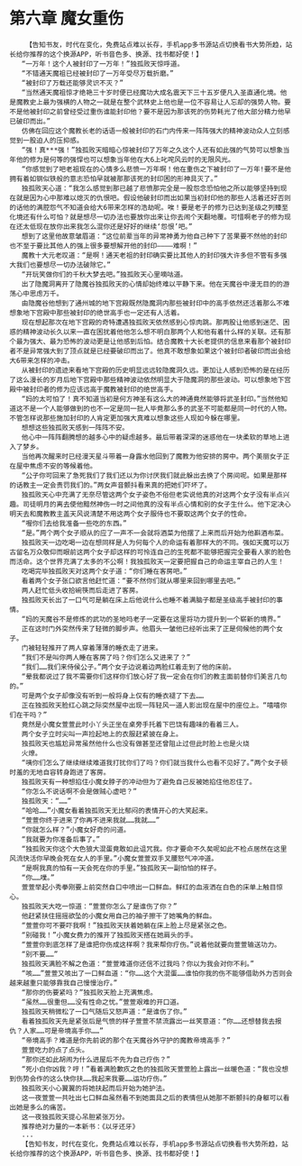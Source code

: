 # 第六章 魔女重伤
        【告知书友，时代在变化，免费站点难以长存，手机app多书源站点切换看书大势所趋，站长给你推荐的这个换源APP，听书音色多、换源、找书都好使！】
       “一万年！这个人被封印了一万年！”独孤败天惊呼道。
       “不错通天魔祖已经被封印了一万年受尽万载折磨。”
       “被封印了万载还能够灵识不灭？”
       “当然通天魔祖惊才绝艳三十岁时便已经魔功大成名震天下三十五岁便凡入圣直通化境。他是魔教史上最为强横的人物之一就是在整个武林史上他也是一位不容易让人忘却的强势人物。要不是他被封印之前曾经受过重伤谁能封印他？要不是因为那该死的伤势耗光了他大部分精力他早已破印而出。”
       仿佛在回应这个魔教长老的话语一般被封印的石门内传来一阵阵强大的精神波动众人立刻感觉到一股迫人的压抑感。
       “强！真***强！”独孤败天暗暗心惊被封印了万年之久这个人还有如此强的气势可以想象当年他的修为是何等的强悍也可以想象当年他在大6上叱咤风云时的无限风光。
       “你感觉到了吧老祖现在的心情多么悲愤一万年啊！他在重伤之下被封印了一万年!要不是他拥有着如钢似铁般的意志恐怕早就被那那该死的封印困的形神具灭了。”
       独孤败天心道：“我怎么感觉到那已越了悲愤那完全是一股怨念恐怕他之所以能够坚持到现在就是因为心中那难以熄灭的仇恨吧。假设他破封印而出如果当初封印他的那些人活着还好否则的话他的满腔怨气不知道会给大6带来怎样的浩劫呢。唉！要是老子的修为已达到圣级之列臻至化境还有什么可怕？就是想尽一切办法也要放你出来让你去闹个天翻地覆。可惜啊老子的修为现在还太低现在放你出来我怎么混你还是好好的继续‘怨恨’吧。”
       想到了这里他故意皱眉道：“这位前辈当年的异常神勇为他自己种下了苦果要不然他的封印也不至于要比其他人的强上很多要想解开他的封印————难啊！”
       魔教十大元老叹道：“是啊！通天老祖的封印确实要比其他人的封印强大许多但不管有多强大我们也要想尽一切办法破除它。”
       “开玩笑做你们的千秋大梦去吧。”独孤败天心里嘀咕道。
       出了隐魔洞离开了隐魔谷独孤败天的心情却始终难以平静下来。他在天魔谷中漫无目的的游荡心中思虑万千。
       由隐魔谷他想到了通州城的地下宫殿既然隐魔洞内那些被封印中的高手依然还活着那么不难想象地下宫殿中那些被封印的绝世高手也一定还有人活着。
       现在想起那次在地下宫殿的奇特遭遇独孤败天依然感到心惊肉跳。那两股让他感到迷茫、困惑的精神波动长久以来一直在困扰着他他怎么想不明白那两个人和他有着什么样的关联。还有那个最为强大、最为恐怖的波动更是让他感到后怕。结合魔教十大长老提供的信息来看那个被封印者不是异常强大到了顶点就是已经要破印而出了。他真不敢想象如果这个被封印者破印而出会给大6带来怎样的冲击。
       从被封印的遗迹来看地下宫殿的历史明显远远较隐魔洞久远。更加让人感到恐怖的是在经历了这么漫长的岁月后地下宫殿中那些精神波动依然明显大于隐魔洞的那些波动。可以想象地下宫殿中被封印者的修为应该远高于魔教被封印的绝世高手。
       “妈的太可怕了！真不知道当初是何方神圣有这么大的神通竟然能够将武圣封印。”当然他知道这不是一个人能够做到的也不一定是同一批人毕竟那么多的武圣不可能都是同一时代的人物。不管怎样说那些施加封印的人肯定更加强大真难以想象这些人现如今躲在哪里。
       想想这些独孤败天感到一阵阵不安。
       他心中一阵阵翻腾想的越多心中的疑虑越多。最后带着深深的迷惑他在一块柔软的草地上进入了梦乡。
       当他再次醒来时已经漫天星斗带着一身露水他回到了魔教为他安排的房中。两个美丽女子正在屋中焦虑不安的等候着他。
       “公子你可回来了急死我们了我们还以为你讨厌我们就此躲出去换了个房间呢。如果是那样的话教主一定会责罚我们的。”两女声音颤抖看来真的把她们吓坏了。
       独孤败天心中充满了无奈尽管这两个女子姿色不俗但老实说他真的对这两个女子没有半点兴趣。司徒明月的离去使他黯然神伤一时之间他真的没有半点心情和别的女子生什么。他下定决心明天去和魔教教主盖天风说清楚不用这两个女子服侍也不要取这两个女子的性命。
       “喔你们去给我准备一些吃的东西。”
       “是。”两个两个女子顺从的应了一声不一会就将酒菜为他摆了上来而后开始为他斟酒布菜。
       独孤败天一边吃喝一边在想同样是人为何每个人的命运有着那样大的不同。强如天魔可以万古留名万众敬仰而眼前这两个女子却这样的可怜连自己的生死都不能够把握完全要看人家的脸色而活命。这个世界充满了太多的不公啊！我独孤败天一定要把握自己的命运主宰自己的人生！
       吃喝完毕独孤败天对这两个女子道：“你们睡在客房吧。”
       看着两个女子张口欲言他赶忙道：“要不然你们就从哪里来回到哪里去吧。”
       两人赶忙低头收拾碗筷而后走进了客房。
       独孤败天长出了一口气可是躺在床上后他说什么也睡不着满脑子都是圣级高手被封印的事情。
       “妈的天魔谷不是修炼的武功的圣地吗老子一定要在这里将功力提升到一个崭新的境界。”
       正在这时门外突然传来了轻微的脚步声。他眉头一皱他已经听出来了正是伺候他的两个女子。
       门被轻轻推开了两人穿着薄薄的睡衣走了进来。
       “我们不是叫你两人睡在客房了吗？你们怎么又进来了？”
       “我们……我们来侍侯公子。”两个女子边说着边两脸红着走到了他的床前。
       “晕我都说过了我不需要你们这样你们放心好了我一定会在你们的教主面前替你们美言几句的。”
       可是两个女子却像没有听到一般将身上仅有的睡衣褪了下去……
       正在独孤败天脸红心跳之际突然屋中出现一阵轻风一道人影出现在屋中的座位上。“嘻嘻你们在干吗？”
       竟然是小魔女萱萱此时小丫头正坐在桌旁手托着下巴饶有趣味的看着三人。
       两个女子立时尖叫一声捡起地上的衣服赶紧披在身上。
       独孤败天也尴尬异常虽然他什么也没有做甚至还曾阻止过但此时脸上也是火烧
       火燎。
       “咦你们怎么了继续继续难道我打扰你们了吗？你们就当我什么也看不见好了。”两个女子顿时羞的无地自容转身跑进了客房。
       独孤败天有一种想掐住小魔女脖子的冲动但为了避免自己反被她掐住他忍住了。
       “你怎么不说话啊不会是做贼心虚吧？”
       独孤败天：“……”
       “哈哈……”小魔女看着独孤败天无比郁闷的表情开心的大笑起来。
       “萱萱你终于进来了你再不进来我就……我就……”
       “你就怎么样？”小魔女好奇的问道。
       “我就要为你准备后事了。”
       “独孤败天你这个大色狼大混蛋竟敢如此诅咒我。你才要命不久矣呢如此不检点居然在这里风流快活你早晚会死在女人的手里。”小魔女萱萱双手叉腰怒气冲冲道。
       “是啊我真的怕有一天会死在你的手里。”独孤败天一副怕怕的样子。
       “你……噗。”
       萱萱举起小秀拳刚要上前突然自口中喷出一口鲜血。鲜红的血液洒在白色的床单上触目惊心。
       独孤败天大吃一惊道：“萱萱你怎么了是谁伤了你？”
       他赶紧扶住摇摇欲坠的小魔女用自己的袖子擦干了她嘴角的鲜血。
       “萱萱你可不要吓我啊！”独孤败天扶着她躺在床上脸上尽是紧张之色。
       “别碰我！”小魔女费力的推开了独孤败天搭在她肩头的手。
       “萱萱你到底怎样了是谁把你伤成这样啊？我来帮你疗伤。”说着他就要向萱萱输送功力。
       “别不要……”
       独孤败天满脸不解之色道：“萱萱难道你还信不过我吗？你以为我会对你不利。”
       “咳……”萱萱又咳出了一口鲜血道：“你……这个大混蛋……谁怕你我的伤不能够借助外力否则会越来越重只能够靠我自己慢慢治疗。”
       “那你的伤要紧吗？”独孤败天脸上充满焦虑。
       “虽然……很重但……没有性命之忧。”萱萱艰难的开口道。
       独孤败天稍微松了一口气随后又怒声道：“是谁伤了你。”
       看着独孤败天先是紧张后是气愤的样子萱萱不禁流露出一丝笑意道：“你……还想替我去报仇？人家……可是帝境高手你……”
       “帝境高手？难道是你先前说的那个在天魔谷外守护的魔教帝境高手？”
       萱萱吃力的点了点头。
       “那你还如此胡闹为什么进屋后不先为自己疗伤？”
       “死小白你凶我？哼！”看着满脸歉疚之色的独孤败天萱萱脸上露出一丝暖色道：“我也没想到伤势会作的这么快你扶……我起来我要……运功疗伤。”
       独孤败天小心翼翼的将她扶起而后开始为她护法。
       这一夜萱萱一共吐出七口鲜血虽然看不到她面具之后的表情但从她那不断颤抖的身躯可以看出她是多么的痛苦。
       这一夜独孤败天提心吊胆紧张万分。
       推荐绝对力量的一本新书：《以牙还牙》
       ...
       【告知书友，时代在变化，免费站点难以长存，手机app多书源站点切换看书大势所趋，站长给你推荐的这个换源APP，听书音色多、换源、找书都好使！】